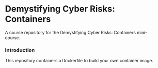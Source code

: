 # Demystifying Cyber Risks: Containers
A course repository for the Demystifying Cyber Risks: Containers mini-course.

### Introduction
This repository containers a Dockerfile to build your own container image.
